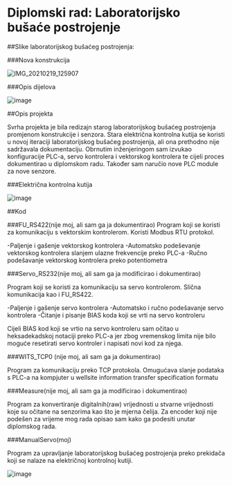 #  Diplomski rad: Laboratorijsko bušaće postrojenje

##Slike laboratorijskog bušaćeg postrojenja:

###Nova konstrukcija

![IMG_20210219_125907](https://user-images.githubusercontent.com/59419133/145835334-f8267140-ce56-41ad-9ddf-9861950c7d10.jpg)

###Opis dijelova

![image](https://user-images.githubusercontent.com/59419133/145835729-65884c01-6d11-489e-9e94-1a759d025e3f.png)

##Opis projekta

Svrha projekta je bila redizajn starog laboratorijskog bušaćeg postrojenja promjenom konstrukcije i senzora. Stara električna kontrolna kutija se koristi u novoj iteraciji laboratorijskog bušaćeg postrojenja, ali ona prethodno nije sadržavala dokumentaciju. Obrnutim inženjeringom sam izvukao konfiguracije PLC-a, servo kontrolera i vektorskog kontrolera te cijeli proces dokumentirao u diplomskom radu. Također sam naručio nove PLC module za nove senzore.

###Električna kontrolna kutija

![image](https://user-images.githubusercontent.com/59419133/145836951-e8f94065-86b0-4b75-b82b-3761c6ed6564.png)

##Kod

###FU_RS422(nije moj, ali sam ga ja dokumentirao)
Program koji se koristi za komunikaciju s vektorskim kontrolerom. Koristi Modbus RTU protokol. 

-Paljenje i gašenje vektorskog kontrolera
-Automatsko podeševanje vektorskog kontrolera slanjem ulazne frekvencije preko PLC-a
-Ručno podešavanje vektorskog kontrolera preko potentiometra

###Servo_RS232(nije moj, ali sam ga ja modificirao i dokumentirao)

Program koji se koristi za komunikaciju sa servo kontrolerom. Slična komunikacija kao i FU_RS422.

-Paljenje i gašenje servo kontrolera
-Automatsko i ručno podešavanje servo kontrolera
-Čitanje i pisanje BIAS koda koji se vrti na servo kontroleru

Cijeli BIAS kod koji se vrtio na servo kontroleru sam očitao u heksadekadskoj notaciji preko PLC-a jer zbog vremenskog limita nije bilo moguće resetirati servo kontroler i napisati novi kod za njega.

###WITS_TCP0 (nije moj, ali sam ga ja dokumentirao)

Program za komunikaciju preko TCP protokola. Omugućava slanje podataka s PLC-a na kompjuter u wellsite information transfer specification formatu

###Measure(nije moj, ali sam ga ja modificirao i dokumentirao)

Program za konvertiranje digitalnih(raw) vrijednosti u stvarne vrijednosti koje su očitane na senzorima kao što je mjerna čelija.
Za encoder koji nije podešen za vrijeme mog rada opisao sam kako ga podesiti unutar diplomskog rada.

###ManualServo(moj)

Program za upravljanje laboratorijskog bušaćeg postrojenja preko prekidača koji se nalaze na električnoj kontrolnoj kutiji.

![image](https://user-images.githubusercontent.com/59419133/145840664-817a23b7-5e1e-4f09-87b3-31a1e3b904e6.png)

